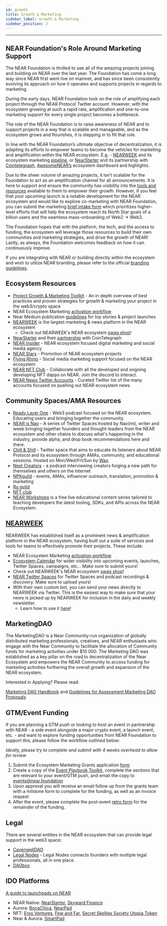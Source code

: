 ```yaml
---
id: growth
title: Growth & Marketing
sidebar_label: Growth & Marketing
sidebar_position: 2
---
```


---
## NEAR Foundation's Role Around Marketing Support

The NEAR Foundation is thrilled to see all of the amazing projects joining and building on NEAR over the last year. The Foundation has come a long way since NEAR first went live on mainnet, and has since been consistently evolving its approach on how it operates and supports projects in regards to marketing.

During the early days, NEAR Foundation took on the role of amplifying each project through the NEAR Protocol Twitter account. However, with the ecosystem growing at such a rapid rate, amplification and one-to-one marketing support for every single project becomes a bottleneck. 

The role of the NEAR Foundation is to raise awareness of NEAR and to support projects in a way that is scalable and manageable, and as the ecosystem grows and flourishes, it is stepping in to fill that role.

In line with the NEAR Foundation’s ultimate objective of decentralization, it is  adapting its  efforts to empower teams to become the vehicles for marketing and amplification within the NEAR ecosystem. E.g. - [NEARWEEK](https://nearweek.com/) and its ecosystem marketing [pipeline](https://docs.google.com/document/d/1OGDwVpHPC5FMLrlOtnjkEtOQ4Ps4G8QtaEhMvAhDjJQ/edit?usp=sharing), or [NearStarter](https://nearstarter.fi/) and its partnership with [Cointelegraph](https://docs.google.com/document/d/1GOUVZBJc-fqxx34c_qyYMr3cQVlM3fFjevI_1J2YsNw/edit?usp=sharing), [AwesomeNEAR’s](https://awesomenear.com/) ecosystem dashboard and highlights.

Due to the sheer volume of amazing projects, it isn’t scalable for the Foundation to act as an amplification channel for all announcements. It is here to support and ensure the community has visibility into the [tools and resources](https://wiki.near.org/support/growth) available to them to empower their growth. However, if you feel that your upcoming launch is a notable development for the NEAR ecosystem and would like to explore co-marketing with NEAR Foundation, you can submit the marketing [brief intake form](https://form.asana.com/?k=S-5eg9E3W4uLZDP4bHH0zQ&d=1200511332919466) which prioritizes higher-level efforts that will help the ecosystem reach its North Star goals of a billion users and the seamless mass-onboarding of Web2 -> Web3.

The Foundation hopes that with the platform, the tech, and the access to funding, the ecosystem will leverage those resources to build their own communities and marketing strategies, and drive the growth of NEAR! Lastly, as always, the Foundation welcomes feedback on how it can continuously improve.


If you are integrating with NEAR or building directly within the ecosystem and wish to utilize NEAR branding, please refer to the official [branding guidelines](https://near.org/brand/).


## Ecosystem Resources

* [Project Growth & Marketing Toolkit](https://docs.google.com/presentation/d/1Abjnbw6qNSC7hu3vAqWqo9hn5pOArakIfU9ZRR0SQTI/edit?usp=sharing) - An in depth overview of best practices and proven strategies for growth & marketing your project in the web3/crypto space
* NEAR Ecosystem Marketing [activation workflow](https://drive.google.com/file/d/1NsMDzKxFHoKopgEOpf2JGVXI8NzvDrsc/view)
* Near Medium publication [guidelines](https://docs.google.com/document/d/1MNy9PikQWHLiXQyDs-E7ijeA79rsBZ2TY3wzh6GGG08/edit?usp=sharing) for top stories & project launches
* [NEARWEEK](https://nearweek.com/) is the largest marketing & news platform in the NEAR ecosystem
  * Check out NEARWEEK's NEAR ecosystem [swag shop](https://store.nearweek.com/)!
* [NearStarter](https://www.google.com/url?q=https%3A%2F%2Fdocsend.com%2Fview%2Fjnyhkf75fbavu5i6&sa=D&sntz=1&usg=AOvVaw04qMt85ZJLRy6dBXSu6xvK) and their [partnership](https://docs.google.com/document/d/1GOUVZBJc-fqxx34c_qyYMr3cQVlM3fFjevI_1J2YsNw/edit?usp=sharing) with CoinTelegraph
* [NEAR Insider](https://drive.google.com/file/d/1MboTFLzp-8ydMgyVcww0H_BgjUpPnWOR/view) - NEAR ecosystem focused digital marketing and social media agency
* [NEAR Stars](https://t.me/nearstarsguild) - Promotion of NEAR ecosystem projects
* [Flying Rhino](https://flyingrhinoweb3.com/) - Social media marketing support focused on the NEAR ecosystem
* [NEAR NFT Club](https://nearnft.club/) - Collaborate with all the developed and ongoing developing NFT dapps on NEAR. Join the discord to interact.
* [NEAR News Twitter Accounts](https://twitter.com/i/lists/1590678464478208001) - Curated Twitter list of the many accounts focused on pushing out NEAR ecosystem news 

## Community Spaces/AMA Resources

* [Ready Layer One](https://near.social/#/mob.near/widget/MyPage?accountId=readylayerone.near) - Web3 podcast focused on the NEAR ecosystem. Educating users and bringing together the community.
* [NEAR is Nao](https://twitter.com/Naomi_fromhh) - A series of Twitter Spaces hosted by Nao(mi), writer and weeb bringing together founders and thought-leaders from the NEAR ecosystem and other chains to discuss what's happening in the industry, provide alpha, and drop book recommendations here and there.
* [Chill & Shill](https://linktr.ee/chillandshill) - Twitter space that aims to educate its listeners about NEAR Protocol and its ecosystem through AMAs, community, and educational sessions. Hosted on Mon/Wed/Fri/Sun by [Wax](https://twitter.com/waxnear).
* [Next Creators](https://nextcreators.simplecast.com/) - a podcast interviewing creators forging a new path for themselves and others on the internet
* [NPKguild](https://t.me/damboy22) - events, AMAs, influencer outreach, translation, promotion & marketing
* [Ru guild](https://t.me/yu1ian)
* [NFT club](https://t.me/naveenkandwal)
* [NEAR Workshops](https://nearworkshops.com/watch) is a free live educational content series tailored to teaching developers the latest tooling, SDKs, and APIs across the NEAR Ecosystem.


## [NEARWEEK](https://nearweek.com/)

NEARWEEK has established itself as a prominent news & amplification platform in the NEAR ecosystem, having built out a suite of services and tools for teams to effectively promote their projects. These include:

* NEAR Ecosystem Marketing [activation workflow](https://drive.google.com/file/d/1NsMDzKxFHoKopgEOpf2JGVXI8NzvDrsc/view)
* [Ecosystem Calendar](https://nearweek.com/calendar) for wider visibility into upcoming events, launches, Twitter Spaces, campaigns, etc... Make sure to submit yours!
* Check out NEARWEEK's NEAR ecosystem [swag shop](https://store.nearweek.com/)!
* [NEAR Twitter Spaces](https://open.spotify.com/show/2zp3qdHYbKR7V8Xm8ySN3y) for Twitter Spaces and podcast recordings & discovery. Make sure to upload yours!
* With their own custom bot, you can send your news directly to NEARWEEK via Twitter. This is the easiest way to make sure that your news is picked up by NEARWEEK for inclusion in the daily and weekly newsletter.
  * Learn how to use it [here](https://docs.nearweek.com/start/newsletter/newsletter/news-submission-twitter#twitter-bot-command)!


## MarketingDAO

The MarketingDAO is a Near Community-run organization of globally distributed marketing professionals, creatives, and NEAR enthusiasts who engage with the Near Community to facilitate the allocation of Community funds for marketing activities under $10 000. The Marketing DAO was established as a key pillar on the road to decentralization of the Near Ecosystem and empowers the NEAR Community to access funding for marketing activities furthering the overall growth and expansion of the NEAR ecosystem. 

Interested in Applying? Please read:

[Marketing DAO Handbook](https://docs.google.com/document/d/1i1PbFQKlwyWzjGZMoeUIM3gy3ghWKH3Yo4iOi-D8N_U/view)
and 
[Guidelines for Assessment Marketing DAO Proposals](https://gov.near.org/t/guidelines-for-assessment-marketing-dao-proposals/31645)


## GTM/Event Funding

If you are planning a GTM push or looking to host an event in partnership with NEAR - a side event alongside a major crypto event, a launch event, etc. - and want to explore funding opportunities from NEAR Foundation to support this, please follow the workflow outlined below:

*Ideally, please try to complete and submit with 4 weeks overhead to allow for review*

1. Submit the Ecosystem Marketing Grants application [form](https://airtable.com/shrm92EDb6ydLrSxr)
2. Create a copy of the [Event Playbook Toolkit](https://docs.google.com/presentation/d/1MysTwrdWgwd7DdEGD-O6CCIwZZ68YxpZWIqzba3k0jk/edit#slide=id.g13072457ef4_0_0), complete the sections that are relevant to your event/GTM push, and email the copy to events@near.foundation
3. Upon approval you will receive an email follow up from the grants team with a milstone form to complete for the funding, as well as an invoice request
4. After the event, please complete the post-event [retro form](https://docs.google.com/document/d/1wGYvxcEIgocgj32NnRnnfCycCQFNKp3iwvfThKwp73E/edit) for the remainder of the funding.


## Legal

There are several entities in the NEAR ecosystem that can provide legal support in the web3 space:

* [CavenwellDAO](https://www.google.com/url?q=https%3A%2F%2Fgov.near.org%2Ft%2Fhello-we-are-cavenwell-dao-corporate-structuring-specialists%2F12607&sa=D&sntz=1&usg=AOvVaw1_QjBdGJUAYiAZRKgMFgIs)
* [Legal Nodes](https://legalnodes.com/) - Legal Nodes connects founders with multiple legal professionals, all in one place.
* [DAObox](https://www.google.com/url?q=https%3A%2F%2Fdaobox.org%2F&sa=D&sntz=1&usg=AOvVaw30NfKF0u-wJIce2Kn_SvB3)


## IDO Platforms

[A guide to launchpads on NEAR](https://medium.com/nearweek/a-guide-to-launchpads-on-near-ido-edition-b3afe6659cb9)

* NEAR Native: [NearStarter](https://twitter.com/near_starter), [Skyward Finance](https://skyward.finance/)
* Aurora: [BocaChica](https://bocachica.io/), [NearPad](https://pad.fi/) 
* NFT:  [Eros Ventures](https://www.eros.ventures/), [Few and Far](https://fewfar.com/launchpad/), [Secret Skellies Society Utopia Token](https://secretskelliessociety.com/)
* Near & Aurora: [SmartPad](https://smartpad.network/)
